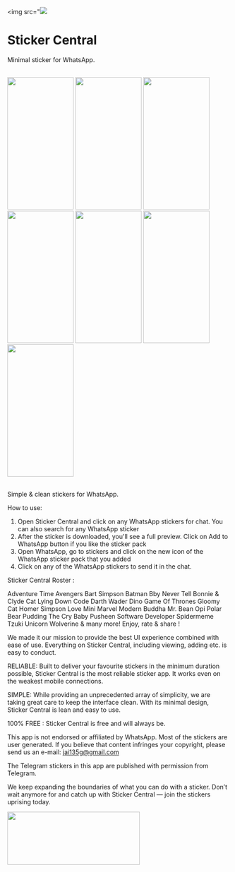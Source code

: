 <img src="<img src="https://raw.githubusercontent.com/vidit135g/Sticker_Central/master/app/sdsad.png" />
                                                                                                     
# Sticker Central
Minimal sticker for WhatsApp.

<br />
<div class="christmas_promotion_boxes">
    <img src="https://raw.githubusercontent.com/vidit135g/Sticker_Central/master/app/Image%201.jpeg" width="150" height="300"/>
  <img src="https://raw.githubusercontent.com/vidit135g/Sticker_Central/master/app/Image%202.jpeg" width="150" height="300"/>
  <img src="https://raw.githubusercontent.com/vidit135g/Sticker_Central/master/app/Image%203.jpeg" width="150" height="300"/>
  <img src="https://raw.githubusercontent.com/vidit135g/Sticker_Central/master/app/Image%204.jpeg" width="150" height="300"/>
  <img src="https://raw.githubusercontent.com/vidit135g/Sticker_Central/master/app/Image%205.jpeg" width="150" height="300"/>
  <img src="https://raw.githubusercontent.com/vidit135g/Sticker_Central/master/app/Image%206.jpeg" width="150" height="300"/>
  <img src="https://raw.githubusercontent.com/vidit135g/Sticker_Central/master/app/Image%207.jpeg" width="150" height="300"/>
</div>

<br />

Simple & clean stickers for WhatsApp.

How to use:

1. Open Sticker Central and click on any WhatsApp stickers for chat. You can also search for any WhatsApp sticker
2. After the sticker is downloaded, you'll see a full preview. Click on Add to WhatsApp button if you like the sticker pack
3. Open WhatsApp, go to stickers and click on the new icon of the WhatsApp sticker pack that you added
4. Click on any of the WhatsApp stickers to send it in the chat.


Sticker Central Roster :

Adventure Time
Avengers
Bart Simpson
Batman
Bby Never Tell
Bonnie & Clyde
Cat Lying Down
Code
Darth Wader
Dino
Game Of Thrones
Gloomy Cat
Homer Simpson
Love
Mini Marvel
Modern Buddha
Mr. Bean
Opi
Polar Bear
Pudding The Cry Baby
Pusheen
Software Developer
Spidermeme
Tzuki
Unicorn
Wolverine & many more!
Enjoy, rate & share !


We made it our mission to provide the best UI experience combined with ease of use. Everything on Sticker Central, including viewing, adding etc. is easy to conduct.

RELIABLE: Built to deliver your favourite stickers in the minimum duration possible, Sticker Central is the most reliable sticker app. It works even on the weakest mobile connections.

SIMPLE: While providing an unprecedented array of simplicity, we are taking great care to keep the interface clean. With its minimal design, Sticker Central is lean and easy to use.

100% FREE : Sticker Central is free and will always be.

This app is not endorsed or affiliated by WhatsApp. Most of the stickers are user generated. If you believe that content infringes your copyright, please send us an e-mail: jai135g@gmail.com

The Telegram stickers in this app are published with permission from Telegram.

We keep expanding the boundaries of what you can do with a sticker. Don’t wait anymore for and catch up with Sticker Central — join the stickers uprising today.


<a href="https://play.google.com/store/apps/details?id=com.fun.stickercentral&hl=en"><img src="https://raw.githubusercontent.com/vidit135g/Notes-Central/master/screenshots/google-play-badge.png" width="300" height="120"/></a>

